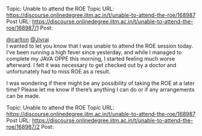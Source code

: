 Topic: Unable to attend the ROE
Topic URL: https://discourse.onlinedegree.iitm.ac.in/t/unable-to-attend-the-roe/168987
Post URL: https://discourse.onlinedegree.iitm.ac.in/t/unable-to-attend-the-roe/168987/1
Post: <p><a class="mention" href="/u/carlton">@carlton</a> <a class="mention" href="/u/jivraj">@Jivraj</a><br>
I wanted to let you know that I was unable to attend the ROE session today. I’ve been running a high fever since yesterday, and while I managed to complete my JAVA OPPE this morning, I started feeling much worse afterward. I felt it was necessary to get checked out by a doctor and unfortunately had to miss ROE as a result.</p>
<p>I was wondering if there might be any possibility of taking the ROE at a later time? Please let me know if there’s anything I can do or if any arrangements can be made.</p>

Topic: Unable to attend the ROE
Topic URL: https://discourse.onlinedegree.iitm.ac.in/t/unable-to-attend-the-roe/168987
Post URL: https://discourse.onlinedegree.iitm.ac.in/t/unable-to-attend-the-roe/168987/2
Post: 
